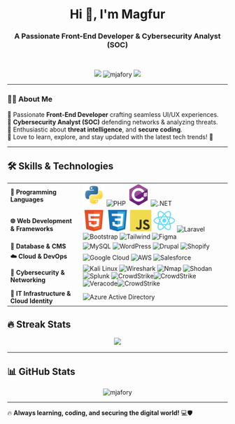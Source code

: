<h1 align="center">Hi 👋, I'm Magfur</h1>
<h3 align="center" color="yellow">A Passionate Front-End Developer & Cybersecurity Analyst (SOC)</h3>
<br>

<p align="center">
  <img src="https://media.giphy.com/media/iY8CRBdQXODJSCERIr/giphy.gif" width="30px">
  <img src="https://komarev.com/ghpvc/?username=mjafory&label=Profile%20views&color=0e75b6&style=flat" alt="mjafory" />
  <img src="https://media.giphy.com/media/iY8CRBdQXODJSCERIr/giphy.gif" width="30px">
</p>

---

### 👨‍💻 About Me
🔹 Passionate **Front-End Developer** crafting seamless UI/UX experiences.  
🔹 **Cybersecurity Analyst (SOC)** defending networks & analyzing threats.  
🔹 Enthusiastic about  **threat intelligence**, and **secure coding**.  
🔹 Love to learn, explore, and stay updated with the latest tech trends! 🚀  

---

## 🛠️ Skills & Technologies  
<table> <tr> <td><b>🚀 Programming Languages</b></td> <td> <img src="https://raw.githubusercontent.com/devicons/devicon/master/icons/python/python-original.svg" alt="Python" width="50" height="50"/> <img src="https://www.php.net/images/logos/php-logo.svg" alt="PHP" width="50" height="50"/> <img src="https://raw.githubusercontent.com/devicons/devicon/master/icons/csharp/csharp-original.svg" alt="C#" width="50" height="50"/> <img src="https://upload.wikimedia.org/wikipedia/commons/7/7d/Microsoft_.NET_logo.svg" alt=".NET" width="60" height="50"/> </td> </tr> <tr> <td><b>🌐 Web Development & Frameworks</b></td> <td> <img src="https://raw.githubusercontent.com/devicons/devicon/master/icons/html5/html5-original.svg" alt="HTML5" width="50" height="50"/> <img src="https://raw.githubusercontent.com/devicons/devicon/master/icons/css3/css3-original.svg" alt="CSS3" width="50" height="50"/> <img src="https://raw.githubusercontent.com/devicons/devicon/master/icons/javascript/javascript-original.svg" alt="JavaScript" width="50" height="50"/> <img src="https://raw.githubusercontent.com/devicons/devicon/master/icons/react/react-original.svg" alt="React.js" width="50" height="50"/> <img src="https://laravel.com/img/logomark.min.svg" alt="Laravel" width="50" height="50"/> <img src="https://upload.wikimedia.org/wikipedia/commons/b/b2/Bootstrap_logo.svg" alt="Bootstrap" width="50" height="50"/> <img src="https://upload.wikimedia.org/wikipedia/commons/d/d5/Tailwind_CSS_Logo.svg" alt="Tailwind" width="50" height="50"/> <img src="https://upload.wikimedia.org/wikipedia/commons/3/33/Figma-logo.svg" alt="Figma" width="50" height="50"/> </td> </tr> <tr> <td><b>💾 Database & CMS</b></td> <td> <img src="https://labs.mysql.com/common/logos/mysql-logo.svg?v2" alt="MySQL" width="50" height="50"/> <img src="https://i0.wp.com/wordpress.org/files/2023/02/simplified.png?w=500&ssl=1" alt="WordPress" width="50" height="50"/> <img src="https://www.drupal.org/files/EL_blue_RGB%281%29.png" alt="Drupal" width="50" height="50"/> <img src="https://cdn.shopify.com/shopifycloud/brochure/assets/brand-assets/shopify-logo-primary-logo-456baa801ee66a0a435671082365958316831c9960c480451dd0330bcdae304f.svg" alt="Shopify" width="50" height="50"/> </td> </tr> <tr> <td><b>☁️ Cloud & DevOps</b></td> <td> <img src="https://upload.wikimedia.org/wikipedia/commons/5/51/Google_Cloud_logo.svg" alt="Google Cloud" width="60" height="50"/> <img src="https://upload.wikimedia.org/wikipedia/commons/9/93/Amazon_Web_Services_Logo.svg" alt="AWS" width="60" height="50"/> <img src="https://upload.wikimedia.org/wikipedia/commons/f/f9/Salesforce.com_logo.svg" alt="Salesforce" width="70" height="50"/> </td> </tr> <tr> <td><b>🔐 Cybersecurity & Networking</b></td> <td> <img src="https://upload.wikimedia.org/wikipedia/commons/2/2b/Kali-dragon-icon.svg" alt="Kali Linux" width="50" height="50"/> <img src="https://upload.wikimedia.org/wikipedia/commons/c/c6/Wireshark_icon_new.png" alt="Wireshark" width="50" height="50"/> <img src="https://upload.wikimedia.org/wikipedia/commons/7/73/Logo_nmap.png" alt="Nmap" width="60" height="50"/> <img src="https://upload.wikimedia.org/wikipedia/commons/1/10/Shodan_logo.webp" alt="Shodan" width="60" height="50"/> <img src="https://upload.wikimedia.org/wikipedia/commons/1/1d/Splunk_logo.svg" alt="Splunk" width="90" height="50"/> <img src="https://upload.wikimedia.org/wikipedia/commons/4/4f/CrowdStrike_logo.svg" alt="CrowdStrike" width="90" height="50"/><img src="https://agileblue.com/wp-content/uploads/2022/02/Stamp-FullColor-300px.png" alt="CrowdStrike" width="50" height="50"/><img src="https://www.veracode.com/wp-content/uploads/2024/11/veracode_logo.svg" alt="Veracode" width="50" height="50"/><img src="https://upload.wikimedia.org/wikipedia/commons/thumb/f/f4/Elasticsearch_logo.svg/800px-Elasticsearch_logo.svg.png" alt="CrowdStrike" width="90" height="50"/> </td> </tr> <tr> <td><b>🏢 IT Infrastructure & Cloud Identity</b></td> <td> <img src="https://upload.wikimedia.org/wikipedia/commons/f/fa/Microsoft_Azure.svg" alt="Azure Active Directory" width="60" height="50"/> </td> </tr> </table>


## 🔥 Streak Stats
<p align="center">
  <img src="https://github-readme-streak-stats.herokuapp.com/?user=mjafory&theme=dark&date_format=M%20j%5B%2C%20Y%5D&border=FF4500&ring=FF4500&currStreakNum=F1F1F1&sideNums=E2E0DE&currStreakLabel=FF4E01&sideLabels=FF5600&stroke=FF4500&fire=FE4906&dates=E5E5E5" />
</p>

---

## 📊 GitHub Stats
<p align="center">
  <img src="https://github-readme-stats.vercel.app/api?username=mjafory&theme=midnight-purple&show_icons=true&include_all_commits=true&count_private=true&hide=issues" alt="mjafory"/>
</p>


---

🔥 **Always learning, coding, and securing the digital world!** 💻🛡️  
